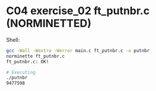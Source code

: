 # C04 exercise_02 ft_putnbr.c (NORMINETTED)

Shell:
```bash
gcc -Wall -Wextra -Werror main.c ft_putnbr.c -o putnbr
norminette ft_putnbr.c
ft_putnbr.c: OK!

# Executing
./putnbr
9477598
```

